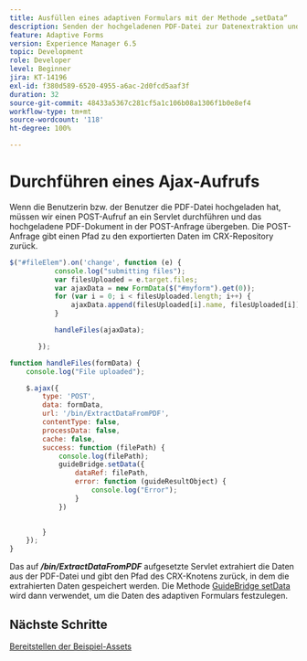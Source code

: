 ```yaml
---
title: Ausfüllen eines adaptiven Formulars mit der Methode „setData“
description: Senden der hochgeladenen PDF-Datei zur Datenextraktion und Ausfüllen des adaptiven Formulars mit den extrahierten Daten
feature: Adaptive Forms
version: Experience Manager 6.5
topic: Development
role: Developer
level: Beginner
jira: KT-14196
exl-id: f380d589-6520-4955-a6ac-2d0fcd5aaf3f
duration: 32
source-git-commit: 48433a5367c281cf5a1c106b08a1306f1b0e8ef4
workflow-type: tm+mt
source-wordcount: '118'
ht-degree: 100%

---
```


# Durchführen eines Ajax-Aufrufs

Wenn die Benutzerin bzw. der Benutzer die PDF-Datei hochgeladen hat, müssen wir einen POST-Aufruf an ein Servlet durchführen und das hochgeladene PDF-Dokument in der POST-Anfrage übergeben. Die POST-Anfrage gibt einen Pfad zu den exportierten Daten im CRX-Repository zurück.

```javascript
$("#fileElem").on('change', function (e) {
           console.log("submitting files");
           var filesUploaded = e.target.files;
           var ajaxData = new FormData($("#myform").get(0));
           for (var i = 0; i < filesUploaded.length; i++) {
               ajaxData.append(filesUploaded[i].name, filesUploaded[i]);
           }

           handleFiles(ajaxData);

       });

function handleFiles(formData) {
    console.log("File uploaded");

    $.ajax({
        type: 'POST',
        data: formData,
        url: '/bin/ExtractDataFromPDF',
        contentType: false,
        processData: false,
        cache: false,
        success: function (filePath) {
            console.log(filePath);
            guideBridge.setData({
                dataRef: filePath,
                error: function (guideResultObject) {
                    console.log("Error");
                }
            })
            

        }
    });
}
```

Das auf **_/bin/ExtractDataFromPDF_** aufgesetzte Servlet extrahiert die Daten aus der PDF-Datei und gibt den Pfad des CRX-Knotens zurück, in dem die extrahierten Daten gespeichert werden.
Die Methode [GuideBridge setData](https://developer.adobe.com/experience-manager/reference-materials/6-5/forms/javascript-api/GuideBridge.html#setData__anchor) wird dann verwendet, um die Daten des adaptiven Formulars festzulegen.

## Nächste Schritte

[Bereitstellen der Beispiel-Assets](./test-the-solution.md)
